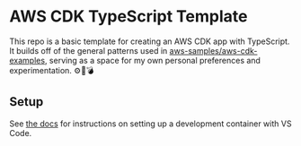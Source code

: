 # AWS CDK TypeScript Template

This repo is a basic template for creating an AWS CDK app with TypeScript. It builds off of the general patterns used in [aws-samples/aws-cdk-examples](https://github.com/aws-samples/aws-cdk-examples), serving as a space for my own personal preferences and experimentation. ⚙️🧪💣

## Setup

See [the docs](./docs/devcontainer.md) for instructions on setting up a development container with VS Code.